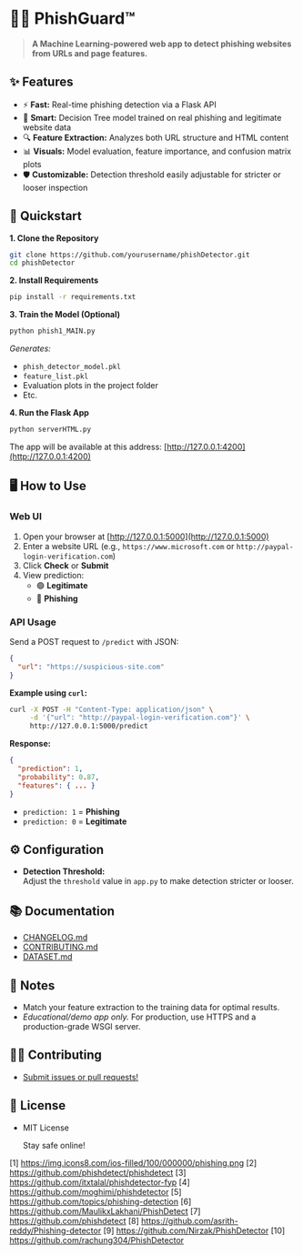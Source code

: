 # 🕵️‍♂️ PhishGuard™️


  


> **A Machine Learning-powered web app to detect phishing websites from URLs and page features.**

## ✨ Features

- ⚡ **Fast:** Real-time phishing detection via a Flask API
- 🤖 **Smart:** Decision Tree model trained on real phishing and legitimate website data
- 🔍 **Feature Extraction:** Analyzes both URL structure and HTML content
- 📊 **Visuals:** Model evaluation, feature importance, and confusion matrix plots
- 🛡️ **Customizable:** Detection threshold easily adjustable for stricter or looser inspection

## 🚀 Quickstart

**1. Clone the Repository**
```bash
git clone https://github.com/yourusername/phishDetector.git
cd phishDetector
```

**2. Install Requirements**
```bash
pip install -r requirements.txt
```

**3. Train the Model (Optional)**
```bash
python phish1_MAIN.py
```
*Generates:*
- `phish_detector_model.pkl`
- `feature_list.pkl`
- Evaluation plots in the project folder
- Etc.

**4. Run the Flask App**
```bash
python serverHTML.py
```
The app will be available at this address: [http://127.0.0.1:4200](http://127.0.0.1:4200)

## 🖥️ How to Use

### Web UI

1. Open your browser at [http://127.0.0.1:5000](http://127.0.0.1:5000)
2. Enter a website URL (e.g., `https://www.microsoft.com` or `http://paypal-login-verification.com`)
3. Click **Check** or **Submit**
4. View prediction:
   - 🟢 **Legitimate**
   - 🔴 **Phishing**

### API Usage

Send a POST request to `/predict` with JSON:
```json
{
  "url": "https://suspicious-site.com"
}
```

**Example using `curl`:**
```bash
curl -X POST -H "Content-Type: application/json" \
     -d '{"url": "http://paypal-login-verification.com"}' \
     http://127.0.0.1:5000/predict
```

**Response:**
```json
{
  "prediction": 1,
  "probability": 0.87,
  "features": { ... }
}
```
- `prediction: 1` = **Phishing**
- `prediction: 0` = **Legitimate**

## ⚙️ Configuration

- **Detection Threshold:**  
  Adjust the `threshold` value in `app.py` to make detection stricter or looser.

## 📚 Documentation

- [CHANGELOG.md](CHANGELOG.md)
- [CONTRIBUTING.md](CONTRIBUTING.md)
- [DATASET.md](DATASET.md)

## 📝 Notes

- Match your feature extraction to the training data for optimal results.
- *Educational/demo app only.* For production, use HTTPS and a production-grade WSGI server.

## 🧑‍💻 Contributing

- [Submit issues or pull requests!](CONTRIBUTING.md)

## 📄 License

- MIT License


  
  
  Stay safe online!


[1] https://img.icons8.com/ios-filled/100/000000/phishing.png
[2] https://github.com/phishdetect/phishdetect
[3] https://github.com/itxtalal/phishdetector-fyp
[4] https://github.com/moghimi/phishdetector
[5] https://github.com/topics/phishing-detection
[6] https://github.com/MaulikxLakhani/PhishDetect
[7] https://github.com/phishdetect
[8] https://github.com/asrith-reddy/Phishing-detector
[9] https://github.com/Nirzak/PhishDetector
[10] https://github.com/rachung304/PhishDetector
